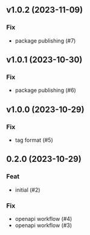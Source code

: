 ## v1.0.2 (2023-11-09)

### Fix

- package publishing (#7)

## v1.0.1 (2023-10-30)

### Fix

- package publishing (#6)

## v1.0.0 (2023-10-29)

### Fix

- tag format (#5)

## 0.2.0 (2023-10-29)

### Feat

- initial (#2)

### Fix

- openapi workflow (#4)
- openapi workflow (#3)
